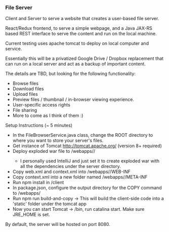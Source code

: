 ### File Server

Client and Server to serve a website that creates a user-based file server.

React/Redux frontend, to serve a simple webpage, and a Java JAX-RS based 
REST interface to serve the content and run on the local machine. 

Current testing uses apache tomcat to deploy on local computer and service. 

Essentially this will be a privatized Google Drive / Dropbox replacement 
that can run on a local server and act as a backup of important content. 

The details are TBD, but looking for the following functionality:
* Browse files
* Download files
* Upload files
* Preview files / thumbnail / in-browser viewing experience. 
* User-specific access rights
* File sharing
* More to come as I think of them :) 


Setup Instructions (~ 5 minutes)
* In the FileBrowserService.java class, change the ROOT directory to where you want to store your server's files.
* Get instance of Tomcat http://tomcat.apache.org/ (version 8+ required)
* Deploy exploded war file to <tomcat-dir>/webapps/<app-name>/
    * I personally used IntelliJ and just set it to create exploded war with all the dependencies under the server directory.
* Copy web.xml and context.xml into <tomcat-dir>/webapps/<app-name>/WEB-INF
* Copy context.xml into a new folder named <tomcat-dir>/webapps/<app-name>/META-INF
* Run npm install in /client
* In package.json, configure the output directory for the COPY command to <tomcat-dir>/webapps/<app-name> 
* Run npm run build-and-copy -> This will build the client-side code into a 'static' folder under the tomcat app
* Now you can start Tomcat -> <tomcat-dir>/bin, run catalina start. Make sure JRE_HOME is set.
 
By default, the server will be hosted on port 8080.
